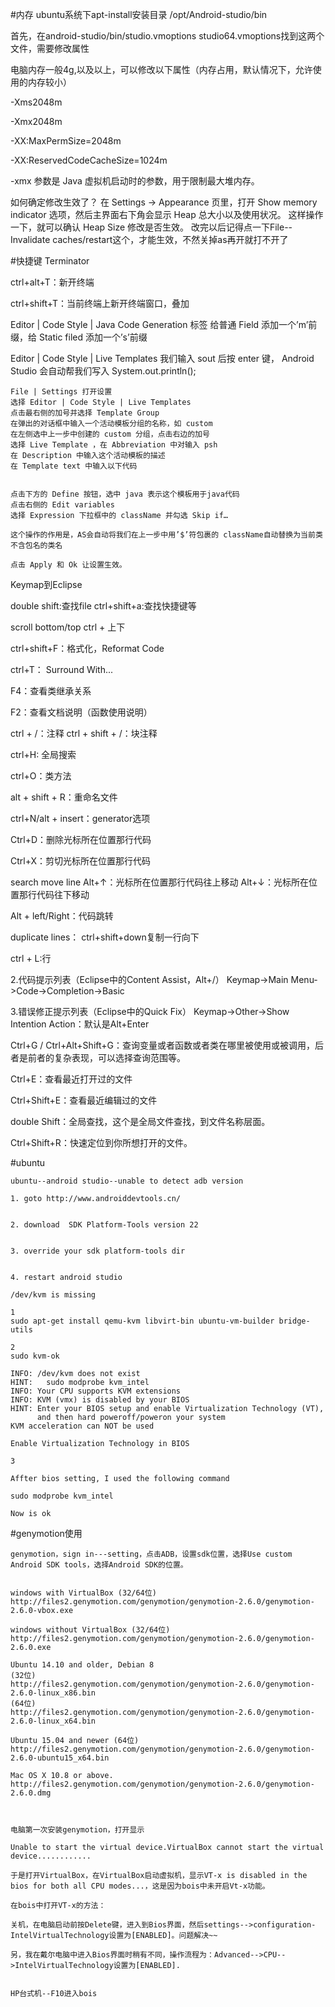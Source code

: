 #内存
ubuntu系统下apt-install安装目录  /opt/Android-studio/bin

首先，在android-studio/bin/studio.vmoptions studio64.vmoptions找到这两个文件，需要修改属性

电脑内存一般4g,以及以上，可以修改以下属性（内存占用，默认情况下，允许使用的内存较小）

-Xms2048m

-Xmx2048m

-XX:MaxPermSize=2048m

-XX:ReservedCodeCacheSize=1024m


-xmx 参数是 Java 虚拟机启动时的参数，用于限制最大堆内存。

如何确定修改生效了？
在 Settings -> Appearance 页里，打开 Show memory indicator 选项，然后主界面右下角会显示 Heap 总大小以及使用状况。
这样操作一下，就可以确认 Heap Size 修改是否生效。
改完以后记得点一下File--Invalidate caches/restart这个，才能生效，不然关掉as再开就打不开了

#快捷键
Terminator

ctrl+alt+T：新开终端

ctrl+shift+T：当前终端上新开终端窗口，叠加

Editor | Code Style | Java
Code Generation 标签
给普通 Field 添加一个’m’前缀，给 Static filed 添加一个’s’前缀

Editor | Code Style | Live Templates
我们输入 sout 后按 enter 键， Android Studio 会自动帮我们写入 System.out.println();

    File | Settings 打开设置
    选择 Editor | Code Style | Live Templates
    点击最右侧的加号并选择 Template Group
    在弹出的对话框中输入一个活动模板分组的名称，如 custom
    在左侧选中上一步中创建的 custom 分组，点击右边的加号
    选择 Live Template ，在 Abbreviation 中对输入 psh
    在 Description 中输入这个活动模板的描述
    在 Template text 中输入以下代码


    点击下方的 Define 按钮，选中 java 表示这个模板用于java代码
    点击右侧的 Edit variables
    选择 Expression 下拉框中的 className 并勾选 Skip if…

    这个操作的作用是，AS会自动将我们在上一步中用’$’符包裹的 className自动替换为当前类不含包名的类名

    点击 Apply 和 Ok 让设置生效。


Keymap到Eclipse

double shift:查找file
ctrl+shift+a:查找快捷键等

scroll bottom/top  ctrl + 上下


ctrl+shift+F：格式化，Reformat Code

ctrl+T： Surround With...

F4：查看类继承关系

F2：查看文档说明（函数使用说明）

ctrl + /：注释
ctrl + shift + /：块注释

ctrl+H:  全局搜索

ctrl+O：类方法

alt + shift + R：重命名文件

ctrl+N/alt + insert：generator选项

Ctrl+D：删除光标所在位置那行代码

Ctrl+X：剪切光标所在位置那行代码


search move line
Alt+↑：光标所在位置那行代码往上移动
Alt+↓：光标所在位置那行代码往下移动


Alt + left/Right：代码跳转


duplicate lines：
ctrl+shift+down复制一行向下

ctrl + L:行



2.代码提示列表（Eclipse中的Content Assist，Alt+/）
Keymap->Main Menu->Code->Completion->Basic

3.错误修正提示列表（Eclipse中的Quick Fix）
Keymap->Other->Show Intention Action：默认是Alt+Enter


Ctrl+G / Ctrl+Alt+Shift+G：查询变量或者函数或者类在哪里被使用或被调用，后者是前者的复杂表现，可以选择查询范围等。



Ctrl+E：查看最近打开过的文件

Ctrl+Shift+E：查看最近编辑过的文件

double Shift：全局查找，这个是全局文件查找，到文件名称层面。

Ctrl+Shift+R：快速定位到你所想打开的文件。


#ubuntu
```
ubuntu--android studio--unable to detect adb version

1. goto http://www.androiddevtools.cn/


2. download  SDK Platform-Tools version 22


3. override your sdk platform-tools dir


4. restart android studio
```
```
/dev/kvm is missing

1
sudo apt-get install qemu-kvm libvirt-bin ubuntu-vm-builder bridge-utils

2
sudo kvm-ok

INFO: /dev/kvm does not exist
HINT:   sudo modprobe kvm_intel
INFO: Your CPU supports KVM extensions
INFO: KVM (vmx) is disabled by your BIOS
HINT: Enter your BIOS setup and enable Virtualization Technology (VT),
      and then hard poweroff/poweron your system
KVM acceleration can NOT be used

Enable Virtualization Technology in BIOS

3

Affter bios setting, I used the following command

sudo modprobe kvm_intel

Now is ok
```


#genymotion使用
```
genymotion，sign in---setting，点击ADB，设置sdk位置，选择Use custom Android SDK tools，选择Android SDK的位置。


windows with VirtualBox (32/64位)
http://files2.genymotion.com/genymotion/genymotion-2.6.0/genymotion-2.6.0-vbox.exe

windows without VirtualBox (32/64位)
http://files2.genymotion.com/genymotion/genymotion-2.6.0/genymotion-2.6.0.exe

Ubuntu 14.10 and older, Debian 8
(32位)
http://files2.genymotion.com/genymotion/genymotion-2.6.0/genymotion-2.6.0-linux_x86.bin
(64位)
http://files2.genymotion.com/genymotion/genymotion-2.6.0/genymotion-2.6.0-linux_x64.bin

Ubuntu 15.04 and newer (64位)
http://files2.genymotion.com/genymotion/genymotion-2.6.0/genymotion-2.6.0-ubuntu15_x64.bin

Mac OS X 10.8 or above.
http://files2.genymotion.com/genymotion/genymotion-2.6.0/genymotion-2.6.0.dmg



电脑第一次安装genymotion，打开显示

Unable to start the virtual device.VirtualBox cannot start the virtual device............

于是打开VirtualBox，在VirtualBox启动虚拟机，显示VT-x is disabled in the bios for both all CPU modes...，这是因为bois中未开启Vt-x功能。

在bois中打开VT-x的方法：

关机，在电脑启动前按Delete键，进入到Bios界面，然后settings-->configuration-IntelVirtualTechnology设置为[ENABLED]。问题解决~~

另，我在戴尔电脑中进入Bios界面时稍有不同，操作流程为：Advanced-->CPU-->IntelVirtualTechnology设置为[ENABLED].


HP台式机--F10进入bois
```